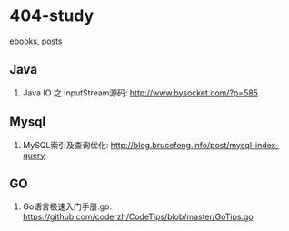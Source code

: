 # 404-study
ebooks, posts

## Java
1. Java IO 之 InputStream源码: http://www.bysocket.com/?p=585


## Mysql
1. MySQL索引及查询优化: http://blog.brucefeng.info/post/mysql-index-query

## GO
1. Go语言极速入门手册.go: https://github.com/coderzh/CodeTips/blob/master/GoTips.go